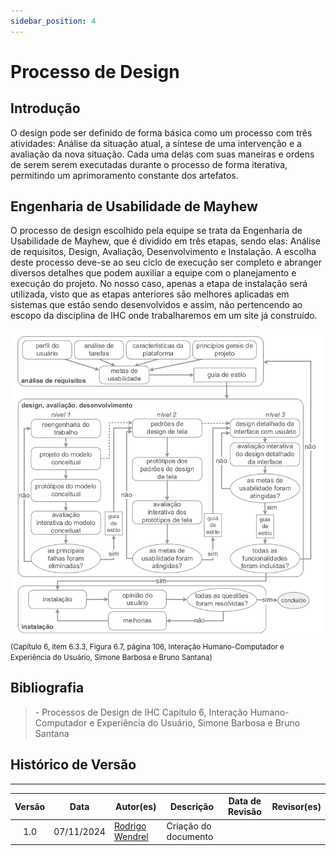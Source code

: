 ```yaml
---
sidebar_position: 4
---
```


# Processo de Design

## Introdução

O design pode ser definido de forma básica como um processo com três atividades: Análise da situação atual,
a síntese de uma intervenção e a avaliação da nova situação. Cada uma delas com suas maneiras e ordens de
serem serem executadas durante o processo de forma iterativa, permitindo um aprimoramento constante dos artefatos.

## Engenharia de Usabilidade de Mayhew

O processo de design escolhido pela equipe se trata da Engenharia de Usabilidade de Mayhew, que é dividido em três etapas, sendo elas:
Análise de requisitos, Design, Avaliação, Desenvolvimento e Instalação. A escolha deste processo deve-se ao seu ciclo de execução
ser completo e abranger diversos detalhes que podem auxiliar a equipe com o planejamento e execução do projeto. No nosso caso,
apenas a etapa de instalação será utilizada, visto que as etapas anteriores são melhores aplicadas em sistemas que estão sendo desenvolvidos
e assim, não pertencendo ao escopo da disciplina de IHC onde trabalharemos em um site já construído.

![Ciclo de vida Mayhew](../planejamento/assets/mayhew.png)
<br/>
<small>(Capítulo 6, ítem 6.3.3, Figura 6.7, página 106, Interação Humano-Computador e Experiência do Usuário, Simone Barbosa e Bruno Santana)</small>

## Bibliografia

> \- Processos de Design de IHC Capítulo 6, Interação Humano-Computador e Experiência do Usuário, Simone Barbosa e Bruno Santana

## Histórico de Versão

---

| Versão |    Data    | Autor(es)                                        | Descrição                | Data de Revisão | Revisor(es) |
| :----: | :--------: | ------------------------------------------------ | ------------------------ | :-------------: | ----------- |
|  1.0   | 07/11/2024 | [Rodrigo Wendrel](https://github.com/rodwendrel) | Criação do documento     |                 |             |

